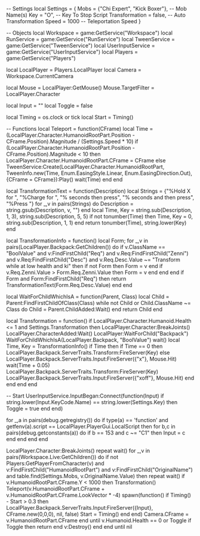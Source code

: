 -- Settings
local Settings = {
   Mobs = {"Chi Expert", "Kick Boxer"}, -- Mob Name(s)
   Key = "O", -- Key To Stop Script
   Transformation = false, -- Auto Transformation
   Speed = 1000 -- Teleportation Speed
}

-- Objects
local Workspace = game:GetService("Workspace")
local RunService = game:GetService("RunService")
local TweenService = game:GetService("TweenService")
local UserInputService = game:GetService("UserInputService")
local Players = game:GetService("Players")

local LocalPlayer = Players.LocalPlayer
local Camera = Workspace.CurrentCamera

local Mouse = LocalPlayer:GetMouse()
Mouse.TargetFilter = LocalPlayer.Character

local Input = ""
local Toggle = false

local Timing = os.clock or tick
local Start = Timing()

-- Functions
local Teleport = function(CFrame)
   local Time = (LocalPlayer.Character.HumanoidRootPart.Position - CFrame.Position).Magnitude / (Settings.Speed * 10)
   if (LocalPlayer.Character.HumanoidRootPart.Position - CFrame.Position).Magnitude < 10 then
       LocalPlayer.Character.HumanoidRootPart.CFrame = CFrame
   else
       TweenService:Create(LocalPlayer.Character.HumanoidRootPart, TweenInfo.new(Time, Enum.EasingStyle.Linear, Enum.EasingDirection.Out), {CFrame = CFrame}):Play()
       wait(Time)
   end
end

local TransformationText = function(Description)
   local Strings = {"%Hold X for ", "%Charge for ", "% seconds then press", "% seconds and then press", "%Press "}
   for _,v in pairs(Strings) do
       Description = string.gsub(Description, v, "")
   end
   local Time, Key = string.sub(Description, 1, 3), string.sub(Description, 5, 5)
   if not tonumber(Time) then Time, Key = 0, string.sub(Description, 1, 1) end
   return tonumber(Time), string.lower(Key)
end

local TransformationInfo = function()
   local Form;
   for _,v in pairs(LocalPlayer.Backpack:GetChildren()) do
       if v.ClassName == "BoolValue" and v:FindFirstChild("Req") and v.Req:FindFirstChild("Zenni") and v.Req:FindFirstChild("Desc") and v.Req.Desc.Value ~= "Transform while at low health and ki" then
           if not Form then Form = v end
           if v.Req.Zenni.Value > Form.Req.Zenni.Value then
               Form = v
           end
       end
   end
   if Form and Form:FindFirstChild("Req") then return TransformationText(Form.Req.Desc.Value) end
end

local WaitForChildWhichIsA = function(Parent, Class)
local Child = Parent:FindFirstChildOfClass(Class)
while not Child or Child.ClassName ~= Class do
Child = Parent.ChildAdded:Wait()
end
return Child
end

local Transformation = function()
   if LocalPlayer.Character.Humanoid.Health <= 1 and Settings.Transformation then
       LocalPlayer.Character:BreakJoints() LocalPlayer.CharacterAdded:Wait() LocalPlayer:WaitForChild("Backpack")
       WaitForChildWhichIsA(LocalPlayer.Backpack, "BoolValue") wait()
       local Time, Key = TransformationInfo()
       if Time then
           if Time == 0 then LocalPlayer.Backpack.ServerTraits.Transform:FireServer(Key) else
           LocalPlayer.Backpack.ServerTraits.Input:FireServer({"x"}, Mouse.Hit)
           wait(Time + 0.05)
           LocalPlayer.Backpack.ServerTraits.Transform:FireServer(Key)
           LocalPlayer.Backpack.ServerTraits.Input:FireServer({"xoff"}, Mouse.Hit) end
       end
   end
end

-- Start
UserInputService.InputBegan:Connect(function(Input)
   if string.lower(Input.KeyCode.Name) == string.lower(Settings.Key) then Toggle = true end
end)

for _,a in pairs(debug.getregistry()) do
   if type(a) == 'function' and getfenv(a).script == LocalPlayer.PlayerGui.LocalScript then
       for b,c in pairs(debug.getconstants(a)) do if b == 153 and c ~= "C1" then
           Input = c
       end end
   end
end

LocalPlayer.Character:BreakJoints()
repeat wait()
   for _,v in pairs(Workspace.Live:GetChildren()) do
       if not Players:GetPlayerFromCharacter(v) and v:FindFirstChild("HumanoidRootPart") and v:FindFirstChild("OriginalName") and table.find(Settings.Mobs, v.OriginalName.Value) then
           repeat wait()
               if v.HumanoidRootPart.CFrame.Y < 1000 then
                   Transformation()
                   Teleport(v.HumanoidRootPart.CFrame + v.HumanoidRootPart.CFrame.LookVector * -4)
                   spawn(function()
                       if Timing() - Start > 0.3 then
                           LocalPlayer.Backpack.ServerTraits.Input:FireServer({Input}, CFrame.new(0,0,0), nil, false)
                           Start = Timing()
                       end
                   end)
                   Camera.CFrame = v.HumanoidRootPart.CFrame
               end
           until v.Humanoid.Health == 0 or Toggle
           if Toggle then return end
           v:Destroy()
       end
   end
until nil  
